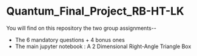 # Quantum_Final_Project_RB-HT-LK

You will find on this repository the two group assignments--

- The 6 mandatory questions + 4 bonus ones 
- The main jupyter notebook : A 2 Dimensional Right-Angle Triangle Box
